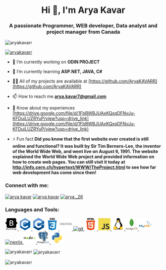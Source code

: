 <h1 align="center">Hi 👋, I'm Arya Kavar</h1>
<h3 align="center">A passionate Programmer, WEB developer, Data analyst and project manager from Canada</h3>

<p align="left"> <img src="https://komarev.com/ghpvc/?username=aryakavarr&label=Profile%20views&color=0e75b6&style=flat" alt="aryakavarr" /> </p>

<p align="left"> <a href="https://github.com/ryo-ma/github-profile-trophy"><img src="https://github-profile-trophy.vercel.app/?username=aryakavarr" alt="aryakavarr" /></a> </p>

- 🔭 I’m currently working on **ODIN PROJECT**

- 🌱 I’m currently learning **ASP.NET, JAVA, C#**

- 👨‍💻 All of my projects are available at [https://github.com/AryaKAVARR](https://github.com/AryaKAVARR)

- 📫 How to reach me **arya.kavar7@gmail.com**

- 📄 Know about my experiences [https://drive.google.com/file/d/1FbBWBJUAxKQxqDFNvJu-KFDuiLUZRYuP/view?usp=drive_link](https://drive.google.com/file/d/1FbBWBJUAxKQxqDFNvJu-KFDuiLUZRYuP/view?usp=drive_link)

- ⚡ Fun fact **Did you know that the first website ever created is still online and functional? It was built by Sir Tim Berners-Lee, the inventor of the World Wide Web, and went live on August 6, 1991. The website explained the World Wide Web project and provided information on how to create web pages. You can still visit it today at http://info.cern.ch/hypertext/WWW/TheProject.html to see how far web development has come since then!**

<h3 align="left">Connect with me:</h3>
<p align="left">
<a href="https://www.linkedin.com/in/arya-kavar-946095262/" target="blank"><img align="center" src="https://raw.githubusercontent.com/rahuldkjain/github-profile-readme-generator/master/src/images/icons/Social/linked-in-alt.svg" alt="arya kavar" height="30" width="40" /></a>
<a href="https://fb.com/arya kavar" target="blank"><img align="center" src="https://raw.githubusercontent.com/rahuldkjain/github-profile-readme-generator/master/src/images/icons/Social/facebook.svg" alt="arya kavar" height="30" width="40" /></a>
<a href="https://www.instagram.com/arrya._26" target="blank"><img align="center" src="https://raw.githubusercontent.com/rahuldkjain/github-profile-readme-generator/master/src/images/icons/Social/instagram.svg" alt="arya._26" height="30" width="40" /></a>
</p>

<h3 align="left">Languages and Tools:</h3>
<p align="left"> <a href="https://getbootstrap.com" target="_blank" rel="noreferrer"> <img src="https://raw.githubusercontent.com/devicons/devicon/master/icons/bootstrap/bootstrap-plain-wordmark.svg" alt="bootstrap" width="40" height="40"/> </a> <a href="https://www.cprogramming.com/" target="_blank" rel="noreferrer"> <img src="https://raw.githubusercontent.com/devicons/devicon/master/icons/c/c-original.svg" alt="c" width="40" height="40"/> </a> <a href="https://www.w3schools.com/cpp/" target="_blank" rel="noreferrer"> <img src="https://raw.githubusercontent.com/devicons/devicon/master/icons/cplusplus/cplusplus-original.svg" alt="cplusplus" width="40" height="40"/> </a> <a href="https://www.w3schools.com/css/" target="_blank" rel="noreferrer"> <img src="https://raw.githubusercontent.com/devicons/devicon/master/icons/css3/css3-original-wordmark.svg" alt="css3" width="40" height="40"/> </a> <a href="https://expressjs.com" target="_blank" rel="noreferrer"> <img src="https://raw.githubusercontent.com/devicons/devicon/master/icons/express/express-original-wordmark.svg" alt="express" width="40" height="40"/> </a> <a href="https://git-scm.com/" target="_blank" rel="noreferrer"> <img src="https://www.vectorlogo.zone/logos/git-scm/git-scm-icon.svg" alt="git" width="40" height="40"/> </a> <a href="https://www.w3.org/html/" target="_blank" rel="noreferrer"> <img src="https://raw.githubusercontent.com/devicons/devicon/master/icons/html5/html5-original-wordmark.svg" alt="html5" width="40" height="40"/> </a> <a href="https://developer.mozilla.org/en-US/docs/Web/JavaScript" target="_blank" rel="noreferrer"> <img src="https://raw.githubusercontent.com/devicons/devicon/master/icons/javascript/javascript-original.svg" alt="javascript" width="40" height="40"/> </a> <a href="https://www.linux.org/" target="_blank" rel="noreferrer"> <img src="https://raw.githubusercontent.com/devicons/devicon/master/icons/linux/linux-original.svg" alt="linux" width="40" height="40"/> </a> <a href="https://www.mongodb.com/" target="_blank" rel="noreferrer"> <img src="https://raw.githubusercontent.com/devicons/devicon/master/icons/mongodb/mongodb-original-wordmark.svg" alt="mongodb" width="40" height="40"/> </a> <a href="https://www.mysql.com/" target="_blank" rel="noreferrer"> <img src="https://raw.githubusercontent.com/devicons/devicon/master/icons/mysql/mysql-original-wordmark.svg" alt="mysql" width="40" height="40"/> </a> <a href="https://nextjs.org/" target="_blank" rel="noreferrer"> <img src="https://cdn.worldvectorlogo.com/logos/nextjs-2.svg" alt="nextjs" width="40" height="40"/> </a> <a href="https://nodejs.org" target="_blank" rel="noreferrer"> <img src="https://raw.githubusercontent.com/devicons/devicon/master/icons/nodejs/nodejs-original-wordmark.svg" alt="nodejs" width="40" height="40"/> </a> <a href="https://www.postgresql.org" target="_blank" rel="noreferrer"> <img src="https://raw.githubusercontent.com/devicons/devicon/master/icons/postgresql/postgresql-original-wordmark.svg" alt="postgresql" width="40" height="40"/> </a> <a href="https://www.python.org" target="_blank" rel="noreferrer"> <img src="https://raw.githubusercontent.com/devicons/devicon/master/icons/python/python-original.svg" alt="python" width="40" height="40"/> </a> </p>

<p><img align="left" src="https://github-readme-stats.vercel.app/api/top-langs?username=aryakavarr&show_icons=true&locale=en&layout=compact" alt="aryakavarr" /></p>

<p>&nbsp;<img align="center" src="https://github-readme-stats.vercel.app/api?username=aryakavarr&show_icons=true&locale=en" alt="aryakavarr" /></p>

<p><img align="center" src="https://github-readme-streak-stats.herokuapp.com/?user=aryakavarr&" alt="aryakavarr" /></p>
